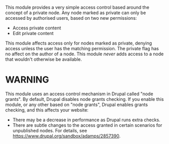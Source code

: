 This module provides a very simple access control based around the concept of a private node.
Any node marked as private can only be accessed by authorised users, based on two new permissions:
* Access private content
* Edit private content

This module affects access only for nodes marked as private, denying access unless the user has the matching permission.
The private flag has no affect on the author of a node.  This module *never* adds access to a node that wouldn't otherwise be available.

# WARNING
This module uses an access control mechanism in Drupal called "node grants".  By default, Drupal disables node grants checking.
If you enable this module, or any other based on "node grants", Drupal enables grants checking, and this affects
your website:
* There may be a decrease in performance as Drupal runs extra checks.
* There are subtle changes to the access granted in certain scenarios for unpublished nodes.
  For details, see https://www.drupal.org/sandbox/adamps/2857390.
